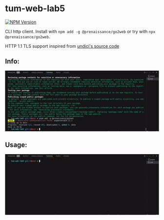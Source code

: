 # tum-web-lab5

[![NPM Version](https://img.shields.io/npm/v/%40prenaissance%2Fgo2web)](https://www.npmjs.com/package/@prenaissance/go2web)

CLI http client. Install with `npm add -g @prenaissance/go2web` or try with `npx @prenaissance/go2web`.

HTTP 1.1 TLS support inspired from [undici's source code](https://github.com/nodejs/undici/blob/main/lib/core/connect.js)

## Info:

![Info](.github/images/go2web_info.gif)

## Usage:

![Usage](.github/images/go2web_usage.gif)
